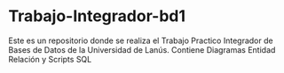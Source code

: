 # Trabajo-Integrador-bd1
Este es un repositorio donde se realiza el Trabajo Practico Integrador de Bases de Datos de la Universidad de Lanús.
Contiene Diagramas Entidad Relación y Scripts SQL